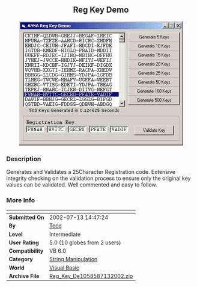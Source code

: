 ﻿<div align="center">

## Reg Key Demo

<img src="PIC2002713154888889.jpg">
</div>

### Description

Generates and Validates a 25Character Registration code. Extensive integrity checking on the validation process to ensure only the original key values can be validated. Well commented and easy to follow.
 
### More Info
 


<span>             |<span>
---                |---
**Submitted On**   |2002-07-13 14:47:24
**By**             |[Teco](https://github.com/Planet-Source-Code/PSCIndex/blob/master/ByAuthor/teco.md)
**Level**          |Intermediate
**User Rating**    |5.0 (10 globes from 2 users)
**Compatibility**  |VB 6\.0
**Category**       |[String Manipulation](https://github.com/Planet-Source-Code/PSCIndex/blob/master/ByCategory/string-manipulation__1-5.md)
**World**          |[Visual Basic](https://github.com/Planet-Source-Code/PSCIndex/blob/master/ByWorld/visual-basic.md)
**Archive File**   |[Reg\_Key\_De1058587132002\.zip](https://github.com/Planet-Source-Code/teco-reg-key-demo__1-36871/archive/master.zip)








